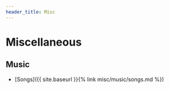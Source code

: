 ```yaml
---
header_title: Misc
---
```


# Miscellaneous

## Music

- [Songs]({{ site.baseurl }}{% link misc/music/songs.md %})
